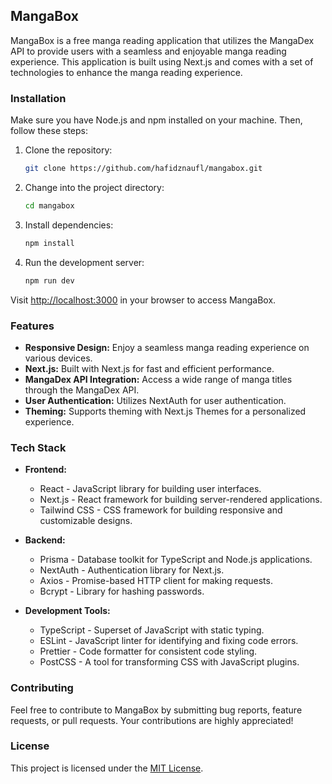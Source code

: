 ## MangaBox

MangaBox is a free manga reading application that utilizes the MangaDex API to provide users with a seamless and enjoyable manga reading experience. This application is built using Next.js and comes with a set of technologies to enhance the manga reading experience.

### Installation

Make sure you have Node.js and npm installed on your machine. Then, follow these steps:

1. Clone the repository:

   ```bash
   git clone https://github.com/hafidznaufl/mangabox.git
   ```

2. Change into the project directory:

   ```bash
   cd mangabox
   ```

3. Install dependencies:

   ```bash
   npm install
   ```

4. Run the development server:

   ```bash
   npm run dev
   ```

Visit [http://localhost:3000](http://localhost:3000) in your browser to access MangaBox.

### Features

- **Responsive Design:** Enjoy a seamless manga reading experience on various devices.
- **Next.js:** Built with Next.js for fast and efficient performance.
- **MangaDex API Integration:** Access a wide range of manga titles through the MangaDex API.
- **User Authentication:** Utilizes NextAuth for user authentication.
- **Theming:** Supports theming with Next.js Themes for a personalized experience.

### Tech Stack

- **Frontend:**
  - React - JavaScript library for building user interfaces.
  - Next.js - React framework for building server-rendered applications.
  - Tailwind CSS - CSS framework for building responsive and customizable designs.

- **Backend:**
  - Prisma - Database toolkit for TypeScript and Node.js applications.
  - NextAuth - Authentication library for Next.js.
  - Axios - Promise-based HTTP client for making requests.
  - Bcrypt - Library for hashing passwords.

- **Development Tools:**
  - TypeScript - Superset of JavaScript with static typing.
  - ESLint - JavaScript linter for identifying and fixing code errors.
  - Prettier - Code formatter for consistent code styling.
  - PostCSS - A tool for transforming CSS with JavaScript plugins.

### Contributing

Feel free to contribute to MangaBox by submitting bug reports, feature requests, or pull requests. Your contributions are highly appreciated!

### License

This project is licensed under the [MIT License](LICENSE).